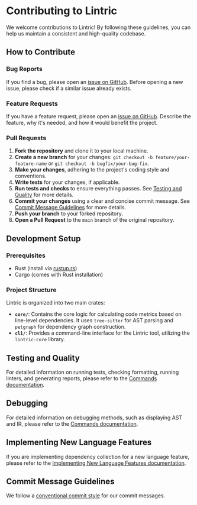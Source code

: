 # Contributing to Lintric

We welcome contributions to Lintric! By following these guidelines, you can help us maintain a consistent and high-quality codebase.

## How to Contribute

### Bug Reports

If you find a bug, please open an [issue on GitHub](https://github.com/unhappychoice/lintric/issues). Before opening a new issue, please check if a similar issue already exists.

### Feature Requests

If you have a feature request, please open an [issue on GitHub](https://github.com/unhappychoice/lintric/issues). Describe the feature, why it's needed, and how it would benefit the project.

### Pull Requests

1.  **Fork the repository** and clone it to your local machine.
2.  **Create a new branch** for your changes: `git checkout -b feature/your-feature-name` or `git checkout -b bugfix/your-bug-fix`.
3.  **Make your changes**, adhering to the project's coding style and conventions.
4.  **Write tests** for your changes, if applicable.
5.  **Run tests and checks** to ensure everything passes. See [Testing and Quality](#testing-and-quality) for more details.
6.  **Commit your changes** using a clear and concise commit message. See [Commit Message Guidelines](#commit-message-guidelines) for more details.
7.  **Push your branch** to your forked repository.
8.  **Open a Pull Request** to the `main` branch of the original repository.

## Development Setup

### Prerequisites

*   Rust (install via [rustup.rs](https://rustup.rs/))
*   Cargo (comes with Rust installation)

### Project Structure

Lintric is organized into two main crates:

*   **`core/`**: Contains the core logic for calculating code metrics based on line-level dependencies. It uses `tree-sitter` for AST parsing and `petgraph` for dependency graph construction.
*   **`cli/`**: Provides a command-line interface for the Lintric tool, utilizing the `lintric-core` library.

## Testing and Quality

For detailed information on running tests, checking formatting, running linters, and generating reports, please refer to the [Commands documentation](docs/development/commands.md#testing-and-quality).

## Debugging

For detailed information on debugging methods, such as displaying AST and IR, please refer to the [Commands documentation](docs/development/commands.md#debugging-methods).

## Implementing New Language Features

If you are implementing dependency collection for a new language feature, please refer to the [Implementing New Language Features documentation](docs/development/implementing.md).

## Commit Message Guidelines

We follow a [conventional commit style](https://www.conventionalcommits.org/en/v1.0.0/) for our commit messages.
